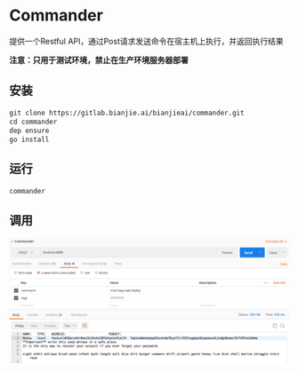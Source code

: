 # Commander
提供一个Restful API，通过Post请求发送命令在宿主机上执行，并返回执行结果 

**注意：只用于测试环境，禁止在生产环境服务器部署**

## 安装

```$shell
git clone https://gitlab.bianjie.ai/bianjieai/commander.git
cd commander
dep ensure
go install
```

## 运行

```$shell
commander
```

## 调用

![example](img/request.png)